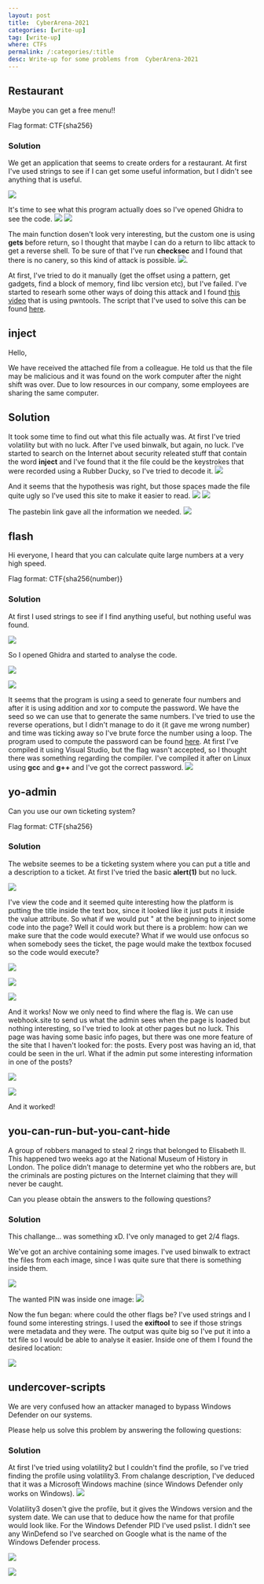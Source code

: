 ```yaml
---
layout: post
title:  CyberArena-2021
categories: [write-up]
tag: [write-up]
where: CTFs
permalink: /:categories/:title
desc: Write-up for some problems from  CyberArena-2021
---
```


## Restaurant
Maybe you can get a free menu!!

Flag format: CTF{sha256}

### Solution

We get an application that seems to create orders for a restaurant. At first I've used strings to see if I can get some useful information, but I didn't see anything that is useful.

![](/assets/img/cyberarena-1/restaurant-strings.png)

It's time to see what this program actually does so I've opened Ghidra to see the code.
![](/assets/img/cyberarena-1/restaurant-main.png)
![](/assets/img/cyberarena-1/restaurant-custom.png)

The main function dosen't look very interesting, but the custom one is using **gets** before return, so I thought that maybe I can do a return to libc attack to get a reverse shell. To be sure of that I've run **checksec** and I found that there is no canery, so this kind of attack is possible.
![](/assets/img/cyberarena-1/restaurant-checksec.png).

At first, I've tried to do it manually (get the offset using a pattern, get gadgets, find a block of memory, find libc version etc), but I've failed. I've started to researh some other ways of doing this attack and I found [this video](https://www.youtube.com/watch?v=i5-cWI_HV8o) that is using pwntools. The script that I've used to solve this can be found [here](https://github.com/q1e123/CyberArena-1/blob/master/restaurant-solve.py).

## inject

Hello,

We have received the attached file from a colleague. He told us that the file may be malicious and it was found on the work computer after the night shift was over. Due to low resources in our company, some employees are sharing the same computer.

## Solution

It took some time to find out what this file actually was. At first I've tried volatility but with no luck. After I've used binwalk, but again, no luck. I've started to search on the Internet about security releated stuff that contain the word **inject** and I've found that it the file could be the keystrokes that were recorded using a Rubber Ducky, so I've tried to decode it.
![](/assets/img/cyberarena-1/inject-ducky-decode.png)

And it seems that the hypothesis was right, but those spaces made the file quite ugly so I've used this site to make it easier to read.
![](/assets/img/cyberarena-1/inject-log.png)
![](/assets/img/cyberarena-1/inject-nospace.png)

The pastebin link gave all the information we needed.
![](/assets/img/cyberarena-1/inject-ip.png)

## flash
Hi everyone, I heard that you can calculate quite large numbers at a very high speed.

Flag format: CTF{sha256(number)}

### Solution
At first I used strings to see if I find anything useful, but nothing useful was found.

![](/assets/img/cyberarena-1/flash-strings.png)

So I opened Ghidra and started to analyse the code.

![](/assets/img/cyberarena-1/flash-guessing.png)

![](/assets/img/cyberarena-1/flash-nothing-here.png)

It seems that the program is using a seed to generate four numbers and after it is using addition and xor to compute the password. We have the seed so we can use that to generate the same numbers. I've tried to use the reverse operations, but I didn't manage to do it (it gave me wrong number) and time was ticking away so I've brute force the number using a loop. The program used to compute the password can be found [here](https://www.youtube.com/watch?v=i5-cWI_HV8o).
At first I've compiled it using Visual Studio, but the flag wasn't accepted, so I thought there was something regarding the compiler. I've compiled it after on Linux using **gcc** and **g++** and I've got the correct password.
![](/assets/img/cyberarena-1/flash-running.png)

## yo-admin
Can you use our own ticketing system?

Flag format: CTF{sha256}

### Solution
The website seemes to be a ticketing system where you can put a title and a description to a ticket. At first I've tried the basic **alert(1)** but no luck.

![](/assets/img/cyberarena-1/yo-admin-alert.png)

I've view the code and it seemed quite interesting how the platform is putting the title inside the text box, since it looked like it just puts it inside the value attribute. So what if we would put " at the beginning to inject some code into the page? Well it could work but there is a problem: how can we make sure that the code would execute? What if we would use onfocus so when somebody sees the ticket, the page would make the textbox focused so the code would execute?

![](/assets/img/cyberarena-1/yo-admin-xss-code.png)

![](/assets/img/cyberarena-1/yo-admin-xss-source.png)

![](/assets/img/cyberarena-1/yo-admin-works.png)

And it works!
Now we only need to find where the flag is. We can use webhook.site to send us what the admin sees when the page is loaded but nothing interesting, so I've tried to look at other pages but no luck. This page was having some basic info pages, but there was one more feature of the site that I haven't looked for: the posts. Every post was having an id, that could be seen in the url. What if the admin put some interesting information in one of the posts?

![](/assets/img/cyberarena-1/yo-admin-webhook.png)

![](/assets/img/cyberarena-1/yo-admin-flag.png)

And it worked!

## you-can-run-but-you-cant-hide
A group of robbers managed to steal 2 rings that belonged to Elisabeth II. This happened two weeks ago at the National Museum of History in London. The police didn’t manage to determine yet who the robbers are, but the criminals are posting pictures on the Internet claiming that they will never be caught.

Can you please obtain the answers to the following questions?

### Solution

This challange... was something xD. I've only managed to get 2/4 flags.

We've got an archive containing some images. I've used binwalk to extract the files from each image, since I was quite sure that there is something inside them.

![](/assets/img/cyberarena-1/you-can-run-but-you-cant-hide-binwalk-extract.png)

The wanted PIN was inside one image:
![](/assets/img/cyberarena-1/you-can-run-but-you-cant-hide-binwalk-pin.png)

Now the fun began: where could the other flags be? I've used strings and I found some interesting strings. I used the **exiftool** to see if those strings were metadata and they were. The output was quite big so I've put it into a txt file so I would be able to analyse it easier. Inside one of them I found the desired location:

![](/assets/img/cyberarena-1/you-can-run-but-you-cant-hide-binwalk-location.png)

## undercover-scripts
We are very confused how an attacker managed to bypass Windows Defender on our systems.

Please help us solve this problem by answering the following questions:

### Solution

At first I've tried using volatility2 but I couldn't find the profile, so I've tried finding the profile using volatility3. From chalange description, I've deduced that it was a Microsoft Windows machine (since Windows Defender only works on Windows).
![](/assets/img/cyberarena-1/undercover-scripts-imageinfo.png)

Volatility3 dosen't give the profile, but it gives the Windows version and the system date. We can use that to deduce how the name for that profile would look like.
For the Windows Defender PID I've used pslist. I didn't see any WinDefend so I've searched on Google what is the name of the Windows Defender process.

![](/assets/img/cyberarena-1/undercover-scripts-pslist.png)

![](/assets/img/cyberarena-1/undercover-scripts-SID.png)
